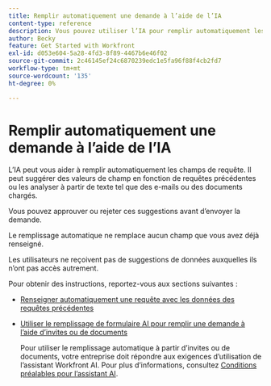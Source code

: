 ```yaml
---
title: Remplir automatiquement une demande à l’aide de l’IA
content-type: reference
description: Vous pouvez utiliser l’IA pour remplir automatiquement les champs de requête.
author: Becky
feature: Get Started with Workfront
exl-id: d053e604-5a28-4fd3-8f89-4467b6e46f02
source-git-commit: 2c46145ef24c6870239edc1e5fa96f88f4cb2fd7
workflow-type: tm+mt
source-wordcount: '135'
ht-degree: 0%

---
```


# Remplir automatiquement une demande à l’aide de l’IA

L’IA peut vous aider à remplir automatiquement les champs de requête. Il peut suggérer des valeurs de champ en fonction de requêtes précédentes ou les analyser à partir de texte tel que des e-mails ou des documents chargés.

Vous pouvez approuver ou rejeter ces suggestions avant d’envoyer la demande.

Le remplissage automatique ne remplace aucun champ que vous avez déjà renseigné.

Les utilisateurs ne reçoivent pas de suggestions de données auxquelles ils n’ont pas accès autrement.

Pour obtenir des instructions, reportez-vous aux sections suivantes :

* [Renseigner automatiquement une requête avec les données des requêtes précédentes](/help/quicksilver/manage-work/requests/create-requests/autofill-suggestions-from-previous.md)
* [Utiliser le remplissage de formulaire AI pour remplir une demande à l’aide d’invites ou de documents](/help/quicksilver/manage-work/requests/create-requests/autofill-from-prompt-document.md)

  Pour utiliser le remplissage automatique à partir d’invites ou de documents, votre entreprise doit répondre aux exigences d’utilisation de l’assistant Workfront AI. Pour plus d’informations, consultez [Conditions préalables pour l’assistant AI](/help/quicksilver/workfront-basics/ai-assistant/ai-assistant-overview.md#prerequisites-to-ai-assistant).


